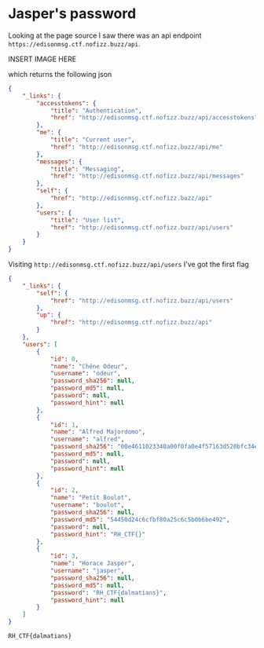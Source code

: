 # Jasper's password

Looking at the page source I saw there was an api endpoint `https://edisonmsg.ctf.nofizz.buzz/api`. 

INSERT IMAGE HERE

which returns the following json 

```json
{
	"_links": {
		"accesstokens": {
			"title": "Authentication",
			"href": "http://edisonmsg.ctf.nofizz.buzz/api/accesstokens"
		},
		"me": {
			"title": "Current user",
			"href": "http://edisonmsg.ctf.nofizz.buzz/api/me"
		},
		"messages": {
			"title": "Messaging",
			"href": "http://edisonmsg.ctf.nofizz.buzz/api/messages"
		},
		"self": {
			"href": "http://edisonmsg.ctf.nofizz.buzz/api"
		},
		"users": {
			"title": "User list",
			"href": "http://edisonmsg.ctf.nofizz.buzz/api/users"
		}
	}
}
```

Visiting `http://edisonmsg.ctf.nofizz.buzz/api/users` I've got the first flag 

```json
{
	"_links": {
		"self": {
			"href": "http://edisonmsg.ctf.nofizz.buzz/api/users"
		},
		"up": {
			"href": "http://edisonmsg.ctf.nofizz.buzz/api"
		}
	},
	"users": [
		{
			"id": 0,
			"name": "Chêne Odeur",
			"username": "odeur",
			"password_sha256": null,
			"password_md5": null,
			"password": null,
			"password_hint": null
		},
		{
			"id": 1,
			"name": "Alfred Majordomo",
			"username": "alfred",
			"password_sha256": "00e4611023340a00f0fa0e4f57163d520bfc34e3fd838ee48b208645e38e02d6",
			"password_md5": null,
			"password": null,
			"password_hint": null
		},
		{
			"id": 2,
			"name": "Petit Boulot",
			"username": "boulot",
			"password_sha256": null,
			"password_md5": "54450d24c6cfbf80a25c6c5b0b6be492",
			"password": null,
			"password_hint": "RH_CTF{}"
		},
		{
			"id": 3,
			"name": "Horace Jasper",
			"username": "jasper",
			"password_sha256": null,
			"password_md5": null,
			"password": "RH_CTF{dalmatians}",
			"password_hint": null
		}
	]
}
```


```text
RH_CTF{dalmatians}
```
